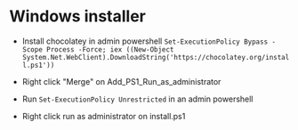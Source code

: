 # Windows installer

- Install chocolatey in admin powershell
`Set-ExecutionPolicy Bypass -Scope Process -Force; iex ((New-Object System.Net.WebClient).DownloadString('https://chocolatey.org/install.ps1'))`

- Right click "Merge" on Add_PS1_Run_as_administrator
- Run `Set-ExecutionPolicy Unrestricted` in an admin powershell

- Right click run as administrator on install.ps1